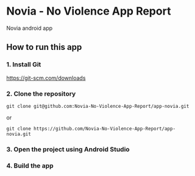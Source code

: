 # Novia - No Violence App Report

Novia android app

## How to run this app

### 1. Install Git

https://git-scm.com/downloads

### 2. Clone the repository

```
git clone git@github.com:Novia-No-Violence-App-Report/app-novia.git
```

or

```
git clone https://github.com/Novia-No-Violence-App-Report/app-novia.git
```

### 3. Open the project using Android Studio

### 4. Build the app